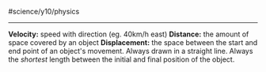 #science/y10/physics

---
**Velocity:** speed with direction (eg. 40km/h east)
**Distance:** the amount of space covered by an object
**Displacement:** the space between the start and end point of an object's movement. Always drawn in a straight line. Always the *shortest* length between the initial and final position of the object.
